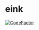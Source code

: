 # eink
[![CodeFactor](https://www.codefactor.io/repository/github/charlesloiseau/eink/badge/master)](https://www.codefactor.io/repository/github/charlesloiseau/eink/overview/master)
